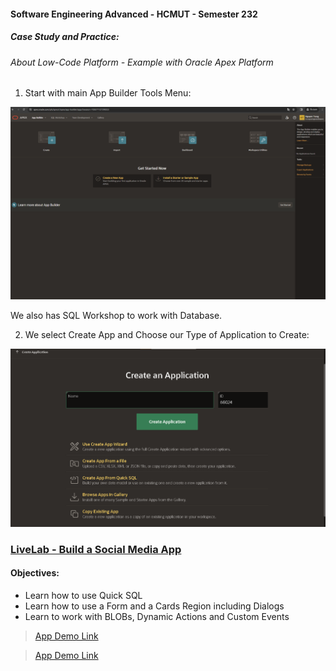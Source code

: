 #### Software Engineering Advanced - HCMUT - Semester 232
##### Case Study and Practice:

###### About Low-Code Platform - Example with Oracle Apex Platform

1. Start with main App Builder Tools Menu:

![App Builder Main Menu](./imgs/app-builder-main-menu.png)

We also has SQL Workshop to work with Database.

2.  We select Create App and Choose our Type of Application to Create:

![Create App Main Menu](./imgs/create-app-menu.png)


### [LiveLab - Build a Social Media App](https://apex.oracle.com/go/sm-lab)


#### Objectives:
- Learn how to use Quick SQL
- Learn how to use a Form and a Cards Region including Dialogs
- Learn to work with BLOBs, Dynamic Actions and Custom Events

> [App Demo Link](https://apex.oracle.com/pls/apex/r/trungusingoracleapex/social-app-sample-lab)

> [App Demo Link](https://apex.oracle.com/pls/apex/r/trungusingoracleapex/world-population)